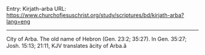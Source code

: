 Entry: Kirjath-arba
URL: https://www.churchofjesuschrist.org/study/scriptures/bd/kirjath-arba?lang=eng

---

City of Arba. The old name of Hebron (Gen. 23:2; 35:27). In Gen. 35:27; Josh. 15:13; 21:11, KJV translates âcity of Arba.â
